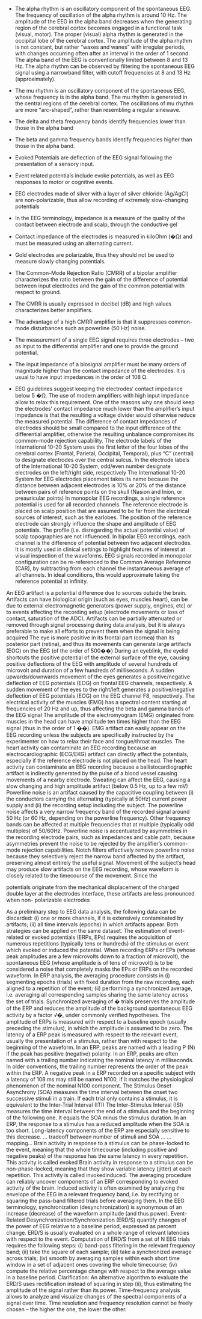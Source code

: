 - The alpha rhythm is an oscillatory component of the spontaneous EEG. The frequency of oscillation of the alpha rhythm is around 10 Hz. The amplitude of the EEG in the alpha band decreases when the generating region of the cerebral cortex becomes engaged in a functional task (visual, motor). The proper (visual) alpha rhythm is generated in the occipital lobe of the cerebral cortex. The amplitude of the alpha rhythm is not constant, but rather “waxes and wanes” with irregular periods, with changes occurring often after an interval in the order of 1 second. The alpha band of the EEG is conventionally limited between 8 and 13 Hz. The alpha rhythm can be observed by filtering the spontaneous EEG signal using a narrowband filter, with cutoff frequencies at 8 and 13 Hz (approximately).
- The mu rhythm is an oscillatory component of the spontaneous EEG, whose frequency is in the alpha band. The mu rhythm is generated in the central regions of the cerebral cortex. The oscillations of mu rhythm are more “arc-shaped”, rather than resembling a regular sinewave.

- The delta and theta frequency bands identify frequencies lower than those in the alpha band
- The beta and gamma frequency bands identify frequencies higher than those in the alpha band.

- Evoked Potentials are deflection of the EEG signal following the presentation of a sensory input.
- Event related potentials include evoke potentials, as well as EEG responses to motor or cognitive events.

- EEG electrodes made of silver with a layer of silver chloride (Ag/AgCl) are non-polarizable, thus allow recording of extremely slow-changing potentials
- In the EEG terminology, impedance is a measure of the quality of the contact between electrode and scalp, through the conductive gel
- Contact impedance of the electrodes is measured in kiloOhm (�Ω) and must be measured using an alternating current.
- Gold electrodes are polarizable, thus they should not be used to measure slowly changing potentials.
- The Common-Mode Rejection Ratio (CMRR) of a bipolar amplifier characterizes the ratio between the gain of the difference of potential between input electrodes and the
  gain of the common potential with respect to ground.
- The CMRR is usually expressed in decibel (dB) and high values characterizes better amplifiers.
- The advantage of a high CMRR amplifier is that it suppresses common-mode disturbances such as powerline (50 Hz) noise.
- The measurement of a single EEG signal requires three electrodes – two as input to the differential amplifier and one to provide the ground potential.
- The input impedance of a biosignal amplifier must be many orders of magnitude higher than the contact impedance of the electrodes. It is usual to have input impedances
in the order of 108 Ω.
- EEG guidelines suggest keeping the electrodes’ contact impedance below 5 �Ω. The use of modern amplifiers with high input impedance allow to relax this requirement.
One of the reasons why one should keep the electrodes’ contact impedance much lower than the amplifier’s input impedance is that the resulting a voltage divider would
otherwise reduce the measured potential.
The difference of contact impedances of electrodes should be small compared to the input difference of the differential amplifier, otherwise the resulting unbalance
compromises its common-mode rejection capability.
The electrode labels of the International 10-20 System uses the first letter of the four lobes of the cerebral cortex (Frontal, Parietal, Occipital, Temporal), plus “C” (central) to
designate electrodes over the central sulcus.
In the electrode labels of the International 10-20 System, odd/even number designate electrodes on the left/right side, respectively
The International 10-20 System for EEG electrodes placement takes its name because the distance between adjacent electrodes is 10% or 20% of the distance between pairs
of reference points on the skull (Nasion and Inion, or preauricular points)
In monopolar EEG recordings, a single reference potential is used for all recorded channels. The reference electrode is placed on scalp position that are assumed to be far
from the electrical sources of interest, such as the earlobes.
The position of the reference electrode can strongly influence the shape and amplitude of EEG potentials. The profile (i.e. disregarding the actual potential value) of scalp
topographies are not influenced.
In bipolar EEG recordings, each channel is the difference of potential between two adjacent electrodes. It is mostly used in clinical settings to highlight features of interest at
visual inspection of the waveforms.
EEG signals recorded in monopolar configuration can be re-referenced to the Common Average Reference (CAR), by subtracting from each channel the instantaneous
average of all channels. In ideal conditions, this would approximate taking the reference potential at infinity.

An EEG artifact is a potential difference due to sources outside the brain.
Artifacts can have biological origin (such as eyes, muscles heart), can be due to external electromagnetic generators (power supply, engines, etc) or to events affecting
the recording setup (electrode movements or loss of contact, saturation of the ADC).
Artifacts can be partially attenuated or removed through signal processing during data analysis, but it is always preferable to make all efforts to prevent them when the
signal is being acquired
The eye is more positive in its frontal part (cornea) than its posterior part (retina), and thus its movements can generate large artifacts (EOG) on the EEG (of the order
of 500��)
During an eyeblink, the eyelid shortcuts the positive potential of the external surface of the eye, causing positive deflections of the EEG with amplitude of several
hundreds of microvolt and duration of a few hundreds of milliseconds.
A sudden upwards/downwards movement of the eyes generates a positive/negative deflection of EEG potentials (EOG) on frontal EEG channels, respectively.
A sudden movement of the eyes to the right/left generates a positive/negative deflection of EEG potentials (EOG) on the EEG channel F8, respectively.
The electrical activity of the muscles (EMG) has a spectral content starting at frequencies of 20 Hz and up, thus affecting the beta and gamma bands of the EEG signal
The amplitude of the electromyogram (EMG) originated from muscles in the head can have amplitude ten times higher than the EEG signal (thus in the order of 1 ��).
EMG artifact can easily appear on the EEG recording unless the subjects are specifically instructed by the experimenter on how to relax their face and tongue/throat
muscles.
The heart activity can contaminate an EEG recording because an electrocardiographic (ECG/EKG) artifact can directly affect the potentials, especially if the reference
electrode is not placed on the head.
The heart activity can contaminate an EEG recording because a ballistocardiographic artifact is indirectly generated by the pulse of a blood vessel causing movements
of a nearby electrode.
Sweating can affect the EEG, causing a slow changing and high amplitude artifact (below 0.5 Hz, up to a few mV)
Powerline noise is an artifact caused by the capacitive coupling between (i) the conductors carrying the alternating (typically at 50Hz) current power supply and (ii) the
recording setup including the subject.
The powerline noise affects a very narrow frequency band of the recorded signal around 50 Hz (or 60 Hz, depending on the powerline frequency). Other frequency
bands can be affected at multiple frequencies that at multiple (typically odd multiples) of 50/60Hz.
Powerline noise is accentuated by asymmetries in the recording electrode pairs, such as impedances and cable path, because asymmetries prevent the noise to be
rejected by the amplifier’s common-mode rejection capabilities.
Notch filters effectively remove powerline noise because they selectively reject the narrow band affected by the artifact, preserving almost entirely the useful signal.
Movement of the subject’s head may produce slow artifacts on the EEG recording, whose waveform is closely related to the timecourse of the movement. Since the

potentials originate from the mechanical displacement of the charged double layer at the electrodes interface, these artifacts are less pronounced when non-
polarizable electrodes

As a preliminary step to EEG data analysis, the following data can be discarded: (i) one or more channels, if it is extensively contaminated by artifacts; (ii) all time intervals (epochs) in which artifacts appear. Both strategies
can be applied on the same dataset.
The estimation of event-related or evoked potentials (ERPs, EPs) requires the acquisition of numerous repetitions (typically tens or hundreds) of the stimulus or event which evoked or induced the potential.
When recording ERPs or EPs (whose peak amplitudes are a few microvolts down to a fraction of microvolt), the spontaneous EEG (whose amplitude is of tens of microvolt) is to be considered a noise that completely masks
the EPs or ERPs on the recorded waveform.
In ERP analysis, the averaging procedure consists in (i) segmenting epochs (trials) with fixed duration from the raw recording, each aligned to a repetition of the event; (ii) performing a synchronized average, i.e. averaging all
corresponding samples sharing the same latency across the set of trials.
Synchronized averaging of � trials preserves the amplitude of the ERP and reduces the amplitude of the background spontaneous EEG activity by a factor √�, under commonly verified hypotheses.
The amplitude of ERPs is measured with respect to a baseline epoch (usually preceding the stimulus), in which the amplitude is assumed to be zero.
The latency of a ERP peak is measured with respect to the relevant event, usually the presentation of a stimulus, rather than with respect to the beginning of the waveform.
In an ERP, peaks are named with a leading P (N) if the peak has positive (negative) polarity.
In an ERP, peaks are often named with a trailing number indicating the nominal latency in milliseconds. In older conventions, the trailing number represents the order of the peak within the ERP.
A negative peak in a ERP recorded on a specific subject with a latency of 108 ms may still be named N100, if it matches the physiological phenomenon of the nominal N100 component.
The Stimulus Onset Asynchrony (SOA) measures the time interval between the onset two successive stimuli in a train. If each trial only contains a stimulus, it is equivalent to the Inter-Trial Interval (ITI)
The Inter-Stimulus Interval (ISI) measures the time interval between the end of a stimulus and the beginning of the following one. It equals the SOA minus the stimulus duration.
In an ERP, the response to a stimulus has a reduced amplitude when the SOA is too short. Long-latency components of the ERP are especially sensitive to this decrease.
... tradeoff between number of stimuli and SOA ...
... mapping...
Brain activity in response to a stimulus can be phase-locked to the event, meaning that the whole timecourse (including positive and negative peaks) of the response has the same latency in every repetition. This activity is
called evoked
Brain activity in response to a stimulus can be non-phase-locked, meaning that they show variable latency (jitter) at each repetition. This activity is called invokedinduced.
The averaging procedure can reliably uncover components of an ERP corresponding to evoked activity of the brain.
Induced activity is often examined by analyzing the envelope of the EEG in a relevant frequency band, i.e. by rectifying or squaring the pass-band filtered trials before averaging them.
In the EEG terminology, synchronization (desynchronization) is synonymous of an increase (decrease) of the waveform amplitude (and thus power).
Event-Related Desynchronization/Synchronization (ERD/S) quantify changes of the power of EEG relative to a baseline period, expressed as percent change. ERD/S is usually evaluated on a whole range of relevant latencies
with respect to the event.
Computation of ERD/S from a set of N EEG trials requires the following steps: (i) band-pass filtering in the relevant frequency band; (ii) take the square of each sample; (iii) take a synchronized average across trials; (iv)
smooth by averaging samples within each short time window in a set of adjacent ones covering the whole timecourse; (iv) compute the relative percentage change with respect to the average value in a baseline period.
Clarification: An alternative algorithm to evaluate the ERD/S uses rectification instead of squaring in step (ii), thus estimating the amplitude of the signal rather than its power.
Time-frequency analysis allows to analyze and visualize changes of the spectral components of a signal over time. Time resolution and frequency resolution cannot be freely chosen – the higher the one, the lower the other.